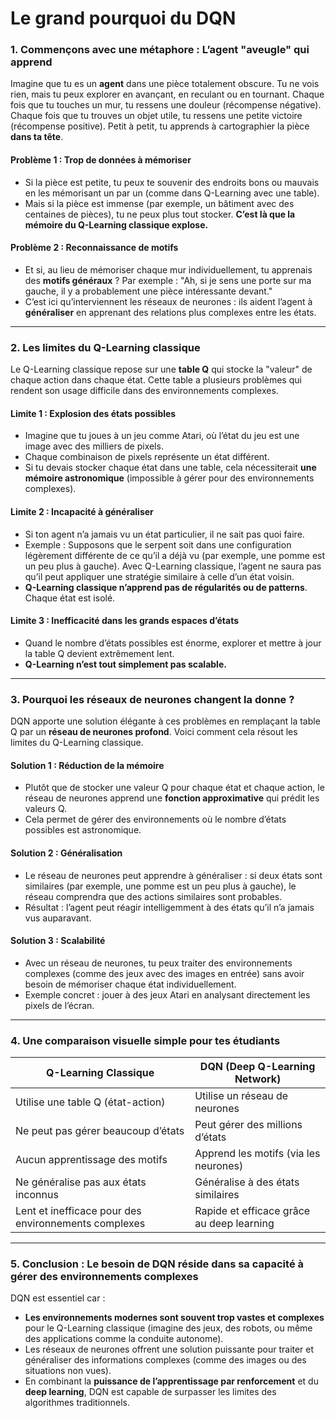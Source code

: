 # Le grand pourquoi du DQN

### **1. Commençons avec une métaphore : L’agent "aveugle" qui apprend**

Imagine que tu es un **agent** dans une pièce totalement obscure. Tu ne vois rien, mais tu peux explorer en avançant, en reculant ou en tournant. Chaque fois que tu touches un mur, tu ressens une douleur (récompense négative). Chaque fois que tu trouves un objet utile, tu ressens une petite victoire (récompense positive). Petit à petit, tu apprends à cartographier la pièce **dans ta tête**.

#### **Problème 1 : Trop de données à mémoriser**
- Si la pièce est petite, tu peux te souvenir des endroits bons ou mauvais en les mémorisant un par un (comme dans Q-Learning avec une table).
- Mais si la pièce est immense (par exemple, un bâtiment avec des centaines de pièces), tu ne peux plus tout stocker. **C’est là que la mémoire du Q-Learning classique explose.**

#### **Problème 2 : Reconnaissance de motifs**
- Et si, au lieu de mémoriser chaque mur individuellement, tu apprenais des **motifs généraux** ? Par exemple : "Ah, si je sens une porte sur ma gauche, il y a probablement une pièce intéressante devant."
- C’est ici qu’interviennent les réseaux de neurones : ils aident l’agent à **généraliser** en apprenant des relations plus complexes entre les états.

---

### **2. Les limites du Q-Learning classique**

Le Q-Learning classique repose sur une **table Q** qui stocke la "valeur" de chaque action dans chaque état. Cette table a plusieurs problèmes qui rendent son usage difficile dans des environnements complexes.

#### **Limite 1 : Explosion des états possibles**
- Imagine que tu joues à un jeu comme Atari, où l’état du jeu est une image avec des milliers de pixels. 
- Chaque combinaison de pixels représente un état différent.
- Si tu devais stocker chaque état dans une table, cela nécessiterait **une mémoire astronomique** (impossible à gérer pour des environnements complexes).

#### **Limite 2 : Incapacité à généraliser**
- Si ton agent n’a jamais vu un état particulier, il ne sait pas quoi faire.
- Exemple : Supposons que le serpent soit dans une configuration légèrement différente de ce qu’il a déjà vu (par exemple, une pomme est un peu plus à gauche). Avec Q-Learning classique, l’agent ne saura pas qu’il peut appliquer une stratégie similaire à celle d’un état voisin.
- **Q-Learning classique n’apprend pas de régularités ou de patterns**. Chaque état est isolé.

#### **Limite 3 : Inefficacité dans les grands espaces d’états**
- Quand le nombre d’états possibles est énorme, explorer et mettre à jour la table Q devient extrêmement lent.
- **Q-Learning n’est tout simplement pas scalable.**

---

### **3. Pourquoi les réseaux de neurones changent la donne ?**

DQN apporte une solution élégante à ces problèmes en remplaçant la table Q par un **réseau de neurones profond**. Voici comment cela résout les limites du Q-Learning classique.

#### **Solution 1 : Réduction de la mémoire**
- Plutôt que de stocker une valeur Q pour chaque état et chaque action, le réseau de neurones apprend une **fonction approximative** qui prédit les valeurs Q.
- Cela permet de gérer des environnements où le nombre d’états possibles est astronomique.

#### **Solution 2 : Généralisation**
- Le réseau de neurones peut apprendre à généraliser : si deux états sont similaires (par exemple, une pomme est un peu plus à gauche), le réseau comprendra que des actions similaires sont probables.
- Résultat : l’agent peut réagir intelligemment à des états qu’il n’a jamais vus auparavant.

#### **Solution 3 : Scalabilité**
- Avec un réseau de neurones, tu peux traiter des environnements complexes (comme des jeux avec des images en entrée) sans avoir besoin de mémoriser chaque état individuellement.
- Exemple concret : jouer à des jeux Atari en analysant directement les pixels de l’écran.

---

### **4. Une comparaison visuelle simple pour tes étudiants**

| **Q-Learning Classique**                | **DQN (Deep Q-Learning Network)**      |
|-----------------------------------------|----------------------------------------|
| Utilise une table Q (état-action)       | Utilise un réseau de neurones          |
| Ne peut pas gérer beaucoup d’états      | Peut gérer des millions d’états        |
| Aucun apprentissage des motifs          | Apprend les motifs (via les neurones)  |
| Ne généralise pas aux états inconnus    | Généralise à des états similaires      |
| Lent et inefficace pour des environnements complexes | Rapide et efficace grâce au deep learning |

---

### **5. Conclusion : Le besoin de DQN réside dans sa capacité à gérer des environnements complexes**

DQN est essentiel car :
- **Les environnements modernes sont souvent trop vastes et complexes** pour le Q-Learning classique (imagine des jeux, des robots, ou même des applications comme la conduite autonome).
- Les réseaux de neurones offrent une solution puissante pour traiter et généraliser des informations complexes (comme des images ou des situations non vues).
- En combinant la **puissance de l’apprentissage par renforcement** et du **deep learning**, DQN est capable de surpasser les limites des algorithmes traditionnels.
